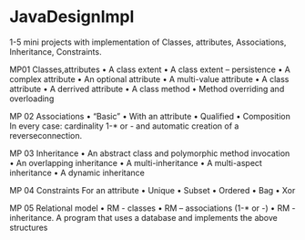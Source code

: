 # JavaDesignImpl
1-5 mini projects with implementation of Classes, attributes, Associations, Inheritance, Constraints. 

MP01 
Classes,attributes
      • A class extent
      • A class extent – persistence
      • A complex attribute
      • An optional attribute
      • A multi-value attribute
      • A class attribute
      • A derrived attribute
      • A class method
      • Method overriding and overloading
      
MP 02
Associations
  • “Basic”
  • With an attribute
  • Qualified
  • Composition
  In every case: cardinality 1-* or *-* and automatic creation of a reverseconnection.
  
MP 03
Inheritance
  • An abstract class and polymorphic method invocation
  • An overlapping inheritance
  • A multi-inheritance
  • A multi-aspect inheritance
  • A dynamic inheritance
  
MP 04
Constraints For an attribute
  • Unique
  • Subset
  • Ordered
  • Bag
  • Xor
  
MP 05
Relational model
  • RM - classes
  • RM – associations (1-* or *-*)
  • RM - inheritance.
  A program that uses a database and implements the above structures

  
  



